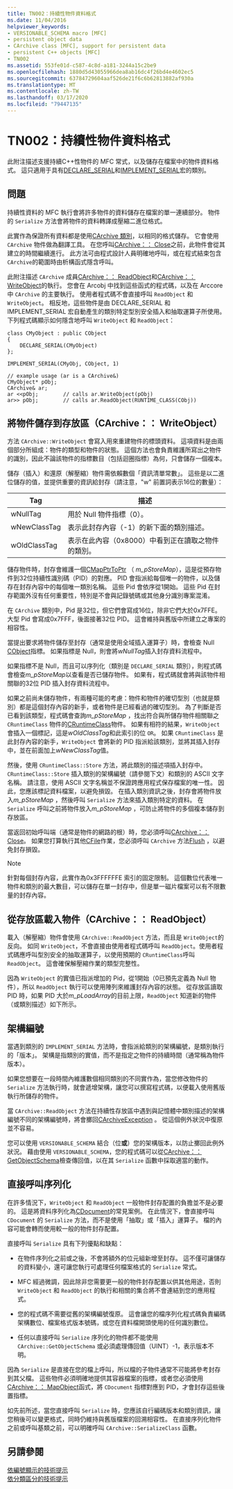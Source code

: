 ```yaml
---
title: TN002：持續性物件資料格式
ms.date: 11/04/2016
helpviewer_keywords:
- VERSIONABLE_SCHEMA macro [MFC]
- persistent object data
- CArchive class [MFC], support for persistent data
- persistent C++ objects [MFC]
- TN002
ms.assetid: 553fe01d-c587-4c8d-a181-3244a15c2be9
ms.openlocfilehash: 1880d5d43055966dea8ab16dc4f26bd4e4602ec5
ms.sourcegitcommit: 63784729604aaf526de21f6c6b62813882af930a
ms.translationtype: MT
ms.contentlocale: zh-TW
ms.lasthandoff: 03/17/2020
ms.locfileid: "79447135"
---
```

# <a name="tn002-persistent-object-data-format"></a>TN002：持續性物件資料格式

此附注描述支援持續C++性物件的 MFC 常式，以及儲存在檔案中的物件資料格式。 這只適用于具有[DECLARE_SERIAL](../mfc/reference/run-time-object-model-services.md#declare_serial)和[IMPLEMENT_SERIAL](../mfc/reference/run-time-object-model-services.md#implement_serial)宏的類別。

## <a name="the-problem"></a>問題

持續性資料的 MFC 執行會將許多物件的資料儲存在檔案的單一連續部分。 物件的 `Serialize` 方法會將物件的資料轉譯成壓縮二進位格式。

此實作為保證所有資料都是使用[CArchive 類別](../mfc/reference/carchive-class.md)，以相同的格式儲存。 它會使用 `CArchive` 物件做為翻譯工具。 在您呼叫[CArchive：： Close](../mfc/reference/carchive-class.md#close)之前，此物件會從其建立的時間繼續進行。 此方法可由程式設計人員明確地呼叫，或在程式結束包含 `CArchive`的範圍時由析構函式隱含呼叫。

此附注描述 `CArchive` 成員[CArchive：： ReadObject](../mfc/reference/carchive-class.md#readobject)和[CArchive：： WriteObject](../mfc/reference/carchive-class.md#writeobject)的執行。 您會在 Arcobj 中找到這些函式的程式碼，以及在 Arccore 中 `CArchive` 的主要執行。 使用者程式碼不會直接呼叫 `ReadObject` 和 `WriteObject`。 相反地，這些物件是由 DECLARE_SERIAL 和 IMPLEMENT_SERIAL 宏自動產生的類別特定型別安全插入和抽取運算子所使用。 下列程式碼顯示如何隱含地呼叫 `WriteObject` 和 `ReadObject`：

```
class CMyObject : public CObject
{
    DECLARE_SERIAL(CMyObject)
};

IMPLEMENT_SERIAL(CMyObj, CObject, 1)

// example usage (ar is a CArchive&)
CMyObject* pObj;
CArchive& ar;
ar <<pObj;        // calls ar.WriteObject(pObj)
ar>> pObj;        // calls ar.ReadObject(RUNTIME_CLASS(CObj))
```

## <a name="saving-objects-to-the-store-carchivewriteobject"></a>將物件儲存到存放區（CArchive：： WriteObject）

方法 `CArchive::WriteObject` 會寫入用來重建物件的標頭資料。 這項資料是由兩個部分所組成：物件的類型和物件的狀態。 這個方法也會負責維護所寫出之物件的識別，因此不論該物件的指標數目（包括迴圈指標）為何，只會儲存一個複本。

儲存（插入）和還原（解壓縮）物件需依賴數個「資訊清單常數」。 這些是以二進位儲存的值，並提供重要的資訊給封存（請注意，"w" 前置詞表示16位的數量）：

|Tag|描述|
|---------|-----------------|
|wNullTag|用於 Null 物件指標（0）。|
|wNewClassTag|表示此封存內容（-1）的新下面的類別描述。|
|wOldClassTag|表示在此內容（0x8000）中看到正在讀取之物件的類別。|

儲存物件時，封存會維護一個[CMapPtrToPtr](../mfc/reference/cmapptrtoptr-class.md) （ *m_pStoreMap*），這是從預存物件到32位持續性識別碼（PID）的對應。 PID 會指派給每個唯一的物件，以及儲存在封存內容中的每個唯一類別名稱。 這些 Pid 會依序從1開始。 這些 Pid 在封存範圍外沒有任何重要性，特別是不會與記錄號碼或其他身分識別專案混淆。

在 `CArchive` 類別中，Pid 是32位，但它們會寫成16位，除非它們大於0x7FFE。 大型 Pid 會寫成0x7FFF，後面接著32位 PID。 這會維持與舊版中所建立之專案的相容性。

當提出要求將物件儲存至封存（通常是使用全域插入運算子）時，會檢查 Null [CObject](../mfc/reference/cobject-class.md)指標。 如果指標是 Null，則會將*wNullTag*插入封存資料流程中。

如果指標不是 Null，而且可以序列化（類別是 `DECLARE_SERIAL` 類別），則程式碼會檢查*m_pStoreMap*以查看是否已儲存物件。 如果有，程式碼就會將與該物件相關聯的32位 PID 插入封存資料流程中。

如果之前尚未儲存物件，有兩種可能的考慮：物件和物件的確切型別（也就是類別）都是這個封存內容的新手，或者物件是已經看過的確切型別。 為了判斷是否已看到該類型，程式碼會查詢*m_pStoreMap* ，找出符合與所儲存物件相關聯之 `CRuntimeClass` 物件的[CRuntimeClass](../mfc/reference/cruntimeclass-structure.md)物件。 如果有相符的結果，`WriteObject` 會插入一個標記，這是*wOldClassTag*和此索引的位 `OR`。 如果 `CRuntimeClass` 是此封存內容的新手，`WriteObject` 會將新的 PID 指派給該類別，並將其插入封存中，並在前面加上*wNewClassTag*值。

然後，使用 `CRuntimeClass::Store` 方法，將此類別的描述項插入封存中。 `CRuntimeClass::Store` 插入類別的架構編號（請參閱下文）和類別的 ASCII 文字名稱。 請注意，使用 ASCII 文字名稱並不保證跨應用程式保存檔案的唯一性。 因此，您應該標記資料檔案，以避免損毀。 在插入類別資訊之後，封存會將物件放入*m_pStoreMap* ，然後呼叫 `Serialize` 方法來插入類別特定的資料。 在 `Serialize` 呼叫之前將物件放入*m_pStoreMap* ，可防止將物件的多個複本儲存到存放區。

當返回初始呼叫端（通常是物件的網路的根）時，您必須呼叫[CArchive：： Close](../mfc/reference/carchive-class.md#close)。 如果您打算執行其他[CFile](../mfc/reference/cfile-class.md)作業，您必須呼叫 `CArchive` 方法[Flush](../mfc/reference/carchive-class.md#flush) ，以避免封存損毀。

> [!NOTE]
>  針對每個封存內容，此實作為0x3FFFFFFE 索引的固定限制。 這個數位代表唯一物件和類別的最大數目，可以儲存在單一封存中，但是單一磁片檔案可以有不限數量的封存內容。

## <a name="loading-objects-from-the-store-carchivereadobject"></a>從存放區載入物件（CArchive：： ReadObject）

載入（解壓縮）物件會使用 `CArchive::ReadObject` 方法，而且是 `WriteObject`的反向。 如同 `WriteObject`，不會直接由使用者程式碼呼叫 `ReadObject`。使用者程式碼應呼叫型別安全的抽取運算子，以使用預期的 `CRuntimeClass`呼叫 `ReadObject`。 這會確保解壓縮作業的類型完整性。

因為 `WriteObject` 的實值已指派增加的 Pid，從1開始（0已預先定義為 Null 物件），所以 `ReadObject` 執行可以使用陣列來維護封存內容的狀態。 從存放區讀取 PID 時，如果 PID 大於*m_pLoadArray*的目前上限，`ReadObject` 知道新的物件（或類別描述）如下所示。

## <a name="schema-numbers"></a>架構編號

當遇到類別的 `IMPLEMENT_SERIAL` 方法時，會指派給類別的架構編號，是類別執行的「版本」。 架構是指類別的實值，而不是指定之物件的持續時間（通常稱為物件版本）。

如果您想要在一段時間內維護數個相同類別的不同實作為，當您修改物件的 `Serialize` 方法執行時，就會遞增架構，讓您可以撰寫程式碼，以便載入使用舊版執行所儲存的物件。

當 `CArchive::ReadObject` 方法在持續性存放區中遇到與記憶體中類別描述的架構編號不同的架構編號時，將會擲回[CArchiveException](../mfc/reference/carchiveexception-class.md) 。 從這個例外狀況中復原並不容易。

您可以使用 `VERSIONABLE_SCHEMA` 結合（位**或**）您的架構版本，以防止擲回此例外狀況。 藉由使用 `VERSIONABLE_SCHEMA`，您的程式碼可以從[CArchive：： GetObjectSchema](../mfc/reference/carchive-class.md#getobjectschema)檢查傳回值，以在其 `Serialize` 函數中採取適當的動作。

## <a name="calling-serialize-directly"></a>直接呼叫序列化

在許多情況下，`WriteObject` 和 `ReadObject` 一般物件封存配置的負擔並不是必要的。 這是將資料序列化為[CDocument](../mfc/reference/cdocument-class.md)的常見案例。 在此情況下，會直接呼叫 `CDocument` 的 `Serialize` 方法，而不是使用「抽取」或「插入」運算子。 檔的內容可能會轉而使用較一般的物件封存配置。

直接呼叫 `Serialize` 具有下列優點和缺點：

- 在物件序列化之前或之後，不會將額外的位元組新增至封存。 這不僅可讓儲存的資料變小，還可讓您執行可處理任何檔案格式的 `Serialize` 常式。

- MFC 經過微調，因此除非您需要更一般的物件封存配置以供其他用途，否則 `WriteObject` 和 `ReadObject` 的執行和相關的集合將不會連結到您的應用程式。

- 您的程式碼不需要從舊的架構編號復原。 這會讓您的檔序列化程式碼負責編碼架構數位、檔案格式版本號碼，或您在資料檔開頭使用的任何識別數位。

- 任何以直接呼叫 `Serialize` 序列化的物件都不能使用 `CArchive::GetObjectSchema` 或必須處理傳回值（UINT）-1，表示版本不明。

因為 `Serialize` 是直接在您的檔上呼叫，所以檔的子物件通常不可能將參考封存到其父檔。 這些物件必須明確地提供其容器檔案的指標，或者您必須使用[CArchive：： MapObject](../mfc/reference/carchive-class.md#mapobject)函式，將 `CDocument` 指標對應到 PID，才會封存這些後置指標。

如先前所述，當您直接呼叫 `Serialize` 時，您應該自行編碼版本和類別資訊，讓您稍後可以變更格式，同時仍維持與舊版檔案的回溯相容性。 在直接序列化物件之前或呼叫基類之前，可以明確呼叫 `CArchive::SerializeClass` 函數。

## <a name="see-also"></a>另請參閱

[依編號顯示的技術提示](../mfc/technical-notes-by-number.md)<br/>
[依分類區分的技術提示](../mfc/technical-notes-by-category.md)

